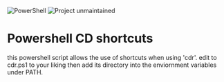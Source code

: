 ![PowerShell](https://img.shields.io/badge/PowerShell-%235391FE.svg?style=for-the-badge&logo=powershell&logoColor=white)
![Project unmaintained](https://img.shields.io/badge/project-unmaintained-red.svg)

# Powershell CD shortcuts
this powershell script allows the use of shortcuts when using 'cdr'.
edit to cdr.ps1 to your liking then add its directory into the enviornment variables under PATH.

